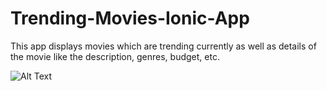 # Trending-Movies-Ionic-App
This app displays movies which are trending currently as well as details of the movie like the description, genres, budget, etc.

![Alt Text](https://github.com/sasidharansd/Trending-Movies-Ionic-App/blob/main/Trending_apps_gif1.gif)

